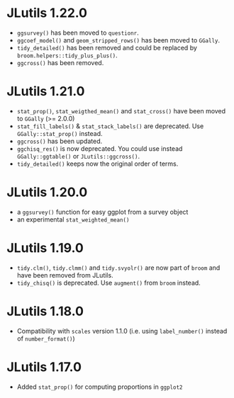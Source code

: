 # JLutils 1.22.0

* `ggsurvey()` has been moved to `questionr`.
* `ggcoef_model()` and `geom_stripped_rows()` has been moved to `GGally`.
* `tidy_detailed()` has been removed and could be replaced by `broom.helpers::tidy_plus_plus()`.
* `ggcross()` has been removed.

# JLutils 1.21.0

* `stat_prop()`, `stat_weigthed_mean()` and `stat_cross()` have
  been moved to `GGally` (>= 2.0.0)
* `stat_fill_labels()` & `stat_stack_labels()` are deprecated.
  Use `GGally::stat_prop()` instead.
* `ggcross()` has been updated.
* `ggchisq_res()` is now deprecated. You could use instead `GGally::ggtable()` or `JLutils::ggcross()`.
* `tidy_detailed()` keeps now the original order of terms.

# JLutils 1.20.0

* a `ggsurvey()` function for easy ggplot from a survey object
* an experimental `stat_weighted_mean()`

# JLutils 1.19.0

* `tidy.clm()`, `tidy.clmm()` and `tidy.svyolr()` are now part of `broom` and have
  been removed from JLutils.
* `tidy_chisq()` is deprecated. Use `augment()` from `broom` instead.

# JLutils 1.18.0

* Compatibility with `scales` version 1.1.0 (i.e. using `label_number()` instead of `number_format()`)

# JLutils 1.17.0

* Added `stat_prop()`  for computing proportions in `ggplot2`
